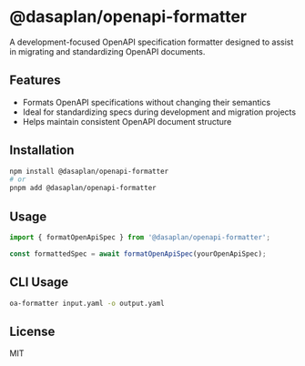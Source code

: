 # @dasaplan/openapi-formatter

A development-focused OpenAPI specification formatter designed to assist in migrating and standardizing OpenAPI documents.

## Features
- Formats OpenAPI specifications without changing their semantics
- Ideal for standardizing specs during development and migration projects
- Helps maintain consistent OpenAPI document structure

## Installation
```bash
npm install @dasaplan/openapi-formatter
# or
pnpm add @dasaplan/openapi-formatter
```

## Usage
```typescript
import { formatOpenApiSpec } from '@dasaplan/openapi-formatter';

const formattedSpec = await formatOpenApiSpec(yourOpenApiSpec);
```

## CLI Usage
```bash
oa-formatter input.yaml -o output.yaml
```

## License
MIT
